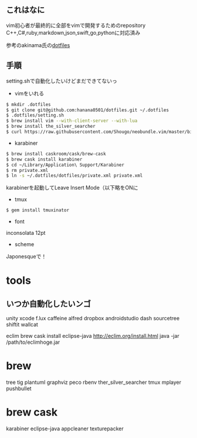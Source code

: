 ## これはなに
vim初心者が最終的に全部をvimで開発するためのrepository  
C++,C#,ruby,markdown,json,swift,go,pythonに対応済み   

参考のakinama氏の[dotfiles](https://github.com/akinama/dotfiles)  

## 手順

setting.shで自動化したいけどまだできてないっ

- vimをいれる

```sh
$ mkdir .dotfiles
$ git clone git@github.com:hanana0501/dotfiles.git ~/.dotfiles
$ .dotfiles/setting.sh
$ brew install vim --with-client-server --with-lua
$ brew install the_silver_searcher
$ curl https://raw.githubusercontent.com/Shougo/neobundle.vim/master/bin/install.sh | sh
```

- karabiner

```sh
$ brew install caskroom/cask/brew-cask
$ brew cask install karabiner
$ cd ~/Library/Application\ Support/Karabiner
$ rm private.xml
$ ln -s ~/.dotfiles/dotfiles/private.xml private.xml
```

karabinerを起動してLeave Insert Mode（以下略をONに

- tmux
```sh
$ gem install tmuxinator
```

- font

inconsolata 12pt

- scheme

Japonesqueで！

# tools
## いつか自動化したいンゴ

unity
xcode
f.lux
caffeine
alfred
dropbox
androidstudio
dash
sourcetree
shiftit
wallcat

eclim
brew cask install eclipse-java
http://eclim.org/install.html
java -jar /path/to/eclimhoge.jar

# brew 
tree
tig
plantuml
graphviz
peco
rbenv
ther_silver_searcher
tmux
mplayer
pushbullet

# brew cask
karabiner
eclipse-java
appcleaner
texturepacker
